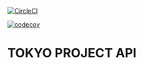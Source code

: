 [![CircleCI](https://circleci.com/gh/bm904/tokyo-project.svg?style=svg&circle-token=b71bea7279f6e5f92a300f85fb2c1c15347ea95b)](https://circleci.com/gh/bm904/tokyo-project.svg?style=svg)

[![codecov](https://codecov.io/gh/bm904/tokyo-project/branch/master/graph/badge.svg?token=41C6KUQV0N)](https://codecov.io/gh/bm904/tokyo-project)

# TOKYO PROJECT API
